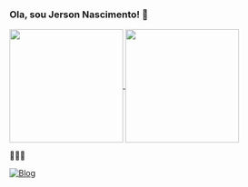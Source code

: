 ### Ola, sou Jerson Nascimento! 👋

<a href="https://github.com/anuraghazra/github-readme-stats">
  <img height=200 align="center" src="https://github-readme-stats.vercel.app/api?username=Jersonnascimento&theme=dark" />
</a>


<a href="https://github.com/Jersonnascimento/convoychat">
  <img height=200 align="center" src="https://github-readme-stats.vercel.app/api/top-langs?username=anuraghazra&layout=compact&langs_count=8&card_width=320&theme=dark" />
</a>

 👨🏾‍💻

[![Blog](https://img.shields.io/badge/LinkedIn-0A66C2.svg?style=for-the-badge&logo=LinkedIn&logoColor=white)](https://www.linkedin.com/in/jerson-nascimento-162954282)
